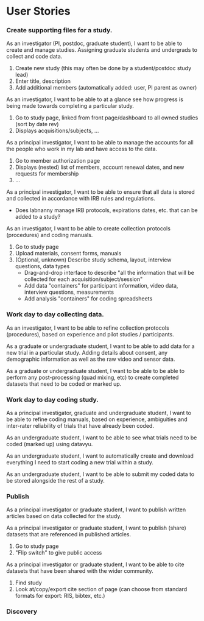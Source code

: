 # User Stories

### Create supporting files for a study.

As an investigator (PI, postdoc, graduate student),
I want to be able to create and manage studies. Assigning graduate students and undergrads to collect and code data.
1. Create new study (this may often be done by a student/postdoc study lead)
2. Enter title, description
2. Add additional members (automatically added: user, PI parent as owner)  

As an investigator,
I want to be able to at a glance see how progress is being made towards completing a particular study. 
1. Go to study page, linked from front page/dashboard to all owned studies (sort by date rev)
2. Displays acquisitions/subjects, ...  

As a principal investigator,
I want to be able to manage the accounts for all the people who work in my lab and have access to the data.
1. Go to member authorization page
2. Displays (nested) list of members, account renewal dates, and new requests for membership
3. ...  

As a principal investigator,
I want to be able to ensure that all data is stored and collected in accordance with IRB rules and regulations. 
* Does labnanny manage IRB protocols, expirations dates, etc. that can be added to a study?

As an investigator,
I want to be able to create collection protocols (procedures) and coding manuals. 
1. Go to study page
3. Upload materials, consent forms, manuals
3. (Optional, unknown) Describe study schema, layout, interview questions, data types  
    * Drag-and-drop interface to describe "all the information that will be collected for each acquisition/subject/session"
    * Add data "containers" for participant information, video data, interview questions, measurements
    * Add analysis "containers" for coding spreadsheets


### Work day to day collecting data.

As an investigator,
I want to be able to refine collection protocols (procedures), based on experience and pilot studies / participants. 

As a graduate or undergraduate student,
I want to be able to add data for a new trial in a particular study. Adding details about consent, any demographic information as well as the raw video and sensor data.

As a graduate or undergraduate student,
I want to be able to be able to perform any post-processing (quad mixing, etc) to create completed datasets that need to be coded or marked up.


### Work day to day coding study.

As a principal investigator, graduate and undergraduate student,
I want to be able to refine coding manuals, based on experience, ambiguities and inter-rater reliability of trials that have already been coded.

As an undergraduate student,
I want to be able to see what trials need to be coded (marked up) using datavyu.

As an undergraduate student,
I want to automatically create and download everything I need to start coding a new trial within a study.

As an undergraduate student,
I want to be able to submit my coded data to be stored alongside the rest of a study.


### Publish

As a principal investigator or graduate student,
I want to publish written articles based on data collected for the study.

As a principal investigator or graduate student,
I want to publish (share) datasets that are referenced in published articles. 
1. Go to study page
2. "Flip switch" to give public access  

As a principal investigator or graduate student,
I want to be able to cite datasets that have been shared with the wider community.
1. Find study
2. Look at/copy/export cite section of page (can choose from standard formats for export: RIS, bibtex, etc.)


### Discovery



